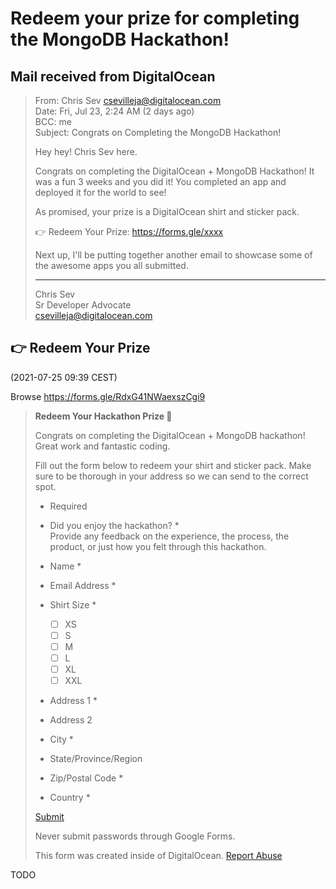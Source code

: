 # Redeem your prize for completing the MongoDB Hackathon!

<!-- 2021-07-23 -->

## Mail received from DigitalOcean

> From: Chris Sev <csevilleja@digitalocean.com><br>
> Date: Fri, Jul 23, 2:24 AM (2 days ago)<br>
> BCC: me<br>
> Subject: Congrats on Completing the MongoDB Hackathon!
>
> Hey hey! Chris Sev here.
>
> Congrats on completing the DigitalOcean + MongoDB Hackathon! It was a fun 3 weeks and you did it! You completed an app and deployed it for the world to see!
>
> As promised, your prize is a DigitalOcean shirt and sticker pack.
>
> 👉 Redeem Your Prize: <https://forms.gle/xxxx>
>
> Next up, I'll be putting together another email to showcase some of the awesome apps you all submitted.
>
> ---
>
> Chris Sev<br>
> Sr Developer Advocate<br>
> csevilleja@digitalocean.com

## 👉 Redeem Your Prize

(2021-07-25 09:39 CEST)

Browse <https://forms.gle/RdxG41NWaexszCgi9>

> **Redeem Your Hackathon Prize 🎉**
>
> Congrats on completing the DigitalOcean + MongoDB hackathon!
> Great work and fantastic coding.
>
> Fill out the form below to redeem your shirt and sticker pack.
> Make sure to be thorough in your address so we can send to the correct spot.<br>
> * Required
>
> * Did you enjoy the hackathon? \*<br>
> Provide any feedback on the experience, the process, the product,
> or just how you felt through this hackathon.
>
> * Name \*
>
> * Email Address \*
>
> * Shirt Size \*
>   - [ ] XS
>   - [ ] S
>   - [ ] M
>   - [ ] L
>   - [ ] XL
>   - [ ] XXL
>
> * Address 1 \*
>
> * Address 2
>
> * City \*
>
> * State/Province/Region
>
> * Zip/Postal Code \*
>
> * Country \*
>
> [Submit]()
>
> Never submit passwords through Google Forms.
>
> This form was created inside of DigitalOcean. [Report Abuse]()

TODO

<!-- EOF -->